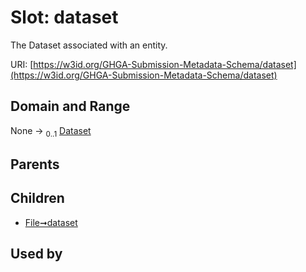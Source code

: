 
# Slot: dataset


The Dataset associated with an entity.

URI: [https://w3id.org/GHGA-Submission-Metadata-Schema/dataset](https://w3id.org/GHGA-Submission-Metadata-Schema/dataset)


## Domain and Range

None &#8594;  <sub>0..1</sub> [Dataset](Dataset.md)

## Parents


## Children

 *  [File➞dataset](File_dataset.md)

## Used by

